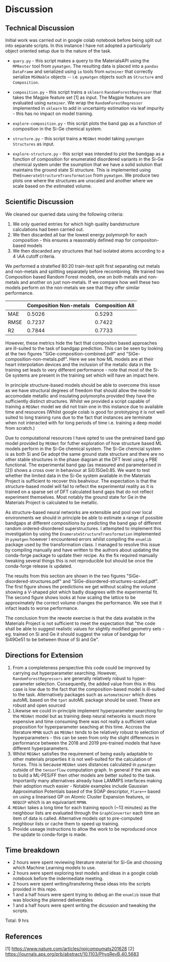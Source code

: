 # Discussion

## Technical Discussion

Initial work was carried out in google colab notebook before being split out into separate scripts. In this instance I have not adopted a particularly object oriented setup due to the nature of the task.

* `query.py` - this script makes a query to the MaterialsAPI using the `MPRester` tool from `pymatgen`. The resulting data is placed into a `pandas` `DataFrame` and serialized using `io` tools from `matminer` that correctly serialize `MSONable` objects -- i.e. `pymatgen` objects such as `Structure` and `Composition`.

* `composition.py` - this script trains a `sklearn` `RandomForestRegressor` that takes the Magpie feature set [1] as input. The Magpie features are evaluated using `matminer`. We wrap the `RandomForestRegressor` implemented in `sklearn` to add in uncertainty estimation via leaf impurity - this has no impact on model training.

* `explore-composition.py` - this script plots the band gap as a function of composition in the Si-Ge chemical system.

* `structure.py` - this script trains a `MEGNet` model taking `pymatgen` `Structures` as input.

* `explore-structure.py` - this script was intended to plot the bandgap as a function of composition for enumerated disordered variants in the Si-Ge chemical system under the ssumption that we have a solid solution that maintains the ground state Si structure. This is implemented using the`EnumerateStructureTransformation` from `pymatgen`. We produce two plots one where the structures are unscaled and another where we scale based on the estimated volume.

## Scientific Discussion

We cleaned our queried data using the following criteria:
1. We only queried entries for which high quality bandstructure calculations had been carried out.
2. We then discarded all bar the lowest energy polymorph for each composition - this ensures a reasonably defined map for compositon-based models
3. We then discarded any structures that had isolated atoms according to a 4 \AA cutoff criteria.

We performed a stratefied 80:20 train-test split first separating out metals and non-metals and splitting separately before recombining.
We trained two Composition based Random Forest models, one on both metals and non-metals and another on just non-metals.
If we compare how well these two models perform on the non-metals we see that they offer similar performance.


|          | Composition Non-metals |    Composition All    |
|----------|------------------------|-----------------------|
|   MAE    |         0.5026         |        0.5293         |
|   RMSE   |         0.7237         |        0.7422         |
|   R2     |         0.7844         |        0.7733         |

However, these metrics hide the fact that compositon based approaches are ill-suited to the task of bandgap prediction.
This can be seen by looking at the two figures "SiGe-composition-combined.pdf" and "SiGe-composition-non-metals.pdf".
Here we see how ML models are at their heart interpolation devices and the inclusion of the metalic data in the training set leads
to very different performance - note that most of the Si-Ge systems are present in the training set which will have an impact here.

In principle structure-based models should be able to overcome this issue as we have structural degrees of freedom that should
allow the model to accomodate metallic and insulating polymorphs provided they have the sufficiently distinct structures.
Whilst we provided a script capable of training a `MEGNet` model we did not train one in this instance due to available time and resources (Whilst google colab is good for prototyping it is not well suited to long training runs due to the fact that instances are terminate when not interacted with for long periods of time i.e. training a deep model from scratch.)

Due to computational resources I have opted to use the pretrained band gap model provided by `MEGNet` for futher exploration of how structure based ML models perform in the Si-Ge chemical system.
The Si-Ge chemcial system is as both Si and Ge adopt the same ground state structure and there are no other stable structures in the phase diagram at the DFT level using a
PBE functional.
The experimental band gap (as measured and parameterised in [2]) shows a cross over in behaviour at Si0.15Ge0.85.
We want to test whether the limited data in the Si-Ge system available in the Materials Project is sufficient to recover this beahviour.
The expectation is that the structure-based model will fail to reflect the experimental reality as it is trained on a sparse set of DFT calculated band gaps
that do not reflect experiment themselves.
Most notably the ground state for Ge in the Materials Project is calculated to be metallic.

As structure-based neural networks are extensible and pool over local environments we should in principle be able to estimate a range of possible bandgaps at different compositions by predicting the band gap of different random ordered-disordered superstructures.
I attempted to implement this investigation by using the `EnumerateStructureTransformation` implemented in `pymatgen` however I encountered errors whilst compiling the `enumlib` package used by the transformation class.
I managed to resolve this issue by compiling manually and have written to the authors about updating the conda-forge package to update their recipe. As the fix required manually tweaking several things this is not reproducible but should be once the conda-forge release is updated.

The results from this section are shown in the two figures "SiGe-disordered-structures.pdf" and "SiGe-disordered-structures-scaled.pdf".
The first figure shows the predictions we get without scaling the volume showing a V-shaped plot which badly disagrees with the experimental fit. The second figure shows looks at how scaling the lattice to be approximately the correct volume changes the performance. We see that it infact leads to worse performance.

The conclusion from the rewote exercise is that the data available in the Materials Project is not sufficient to meet the expectation that "the code shall be able to suggest realistic values for slightly modified geometry sets - eg. trained on Si and Ge it should suggest the value of bandgap for Si49Ge51 to be between those of Si and Ge".


## Directions for Extension

1. From a completeness perspective this code could be improved by carrying out hyperparameter searching. However, `RandomForestRegressors` are generally relatively robust to hyper-parameter selection. Consequently, the added value from this in this case is low due to the fact that the composition-based model is ill-suited to the task. Alternatively packages such as `automatminer` which does autoML based on the `tpot` autoML package should be used. These are robust and open sourced
2. Likewise we could in-principle implement hyperparameter searching for the `MEGNet` model but as training deep neural networks is much more expensive and time consuming there was not really a sufficient value proposition for hyperparameter seaching at this time. Accross the literature `MPNN` such as `MEGNet` tends to be relatively robust to selection of hyperparameters - this can be seen from only the slight differences in performance between the 2018 and 2019 pre-trained models that have different hyperparameters.
3. Whilst `MEGNet` satisfies the requirement of being easily adaptable to other materials properties it is not well-suited for the calculation of forces. This is because `MEGNet` uses distances calculated in `pymatgen` outside of the `tensorflow` computation graph. In general if the aim was to build a ML-PES/FF then other models are better suited to the task. Importantly many alternatives already have LAMMPS interfaces making their adoption much easier - Notable examples include Gaussian Approximation Potentials based of the SOAP descriptor, `Flare++` based on using a linearised GP on Atomic Cluster Expansion features, or `NEQUIP` which is an equivariant `MPNN`.
4. `MEGNet` takes a long time for each training epoch (~13 minutes) as the neighbour lists are evaluated through the `GraphConverter` each time an item of data is called. Alternative models opt to pre-computed neighbour lists or cache them to speed up training.
5. Provide useage instructions to allow the work to be reproduced once the update to conda-forge is made.

## Time breakdown

* 2 hours were spent reviewing literature material for Si-Ge and choosing which Machine Learning models to use.
* 2 hours were spent exploring test models and ideas in a google colab notebook before the indermediate meeting.
* 2 hours were spent writing/transfering these ideas into the scripts provided in this repo.
* 1 and a half hours were spent trying to debug an the `enumlib` issue that was blocking the planned deliverables
* 1 and a half hours were spent writing the dicussion and tweaking the scripts.

Total: 9 hrs

## References

[1] https://www.nature.com/articles/npjcompumats201628
[2] https://journals.aps.org/prb/abstract/10.1103/PhysRevB.40.5683

